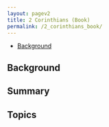 ```yaml
---
layout: pagev2
title: 2 Corinthians (Book)
permalink: /2_corinthians_book/
---
```

- [Background](#background)

## Background

## Summary

## Topics
